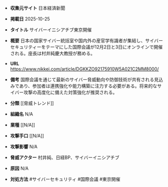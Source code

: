 - **収集元サイト**
日本経済新聞

- **掲載日**
2025-10-25

- **タイトル**
サイバーイニシアチブ東京開催

- **概要**
日本の国家サイバー統括室や国内外の産官学有識者が集結し、サイバーセキュリティーをテーマにした国際会議が12月2日と3日にオンラインで開催される。座長は村井純慶大教授が務める。

- **URL**
https://www.nikkei.com/article/DGKKZO92175910W5A021C2MM8000/

- **備考**
国際会議を通じて最新のサイバー脅威動向や防御技術が共有される見込みであり、参加者は連携強化や能力構築に注力する必要がある。将来的なサイバー攻撃の高度化に備えた対策強化が推奨される。

- **分類**
[[脅威トレンド]]

- **組織名**
N/A

- **業種**
[[N/A]]

- **攻撃手口**
[[N/A]]

- **攻撃影響**
N/A

- **脅威アクター**
村井純、日経BP、サイバーイニシアチブ

- **原因**
N/A

- **対処方法**
#サイバーセキュリティ #国際会議 #東京開催
